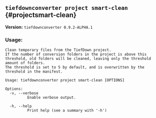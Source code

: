 ## `tiefdownconverter project smart-clean` {#projectsmart-clean}

**Version:** `tiefdownconverter 0.9.2-ALPHA.1`

### Usage:
```
Clean temporary files from the TiefDown project.
If the number of conversion folders in the project is above this threshold, old folders will be cleaned, leaving only the threshold amount of folders.
The threshold is set to 5 by default, and is overwritten by the threshold in the manifest.

Usage: tiefdownconverter project smart-clean [OPTIONS]

Options:
  -v, --verbose
          Enable verbose output.

  -h, --help
          Print help (see a summary with '-h')
```


